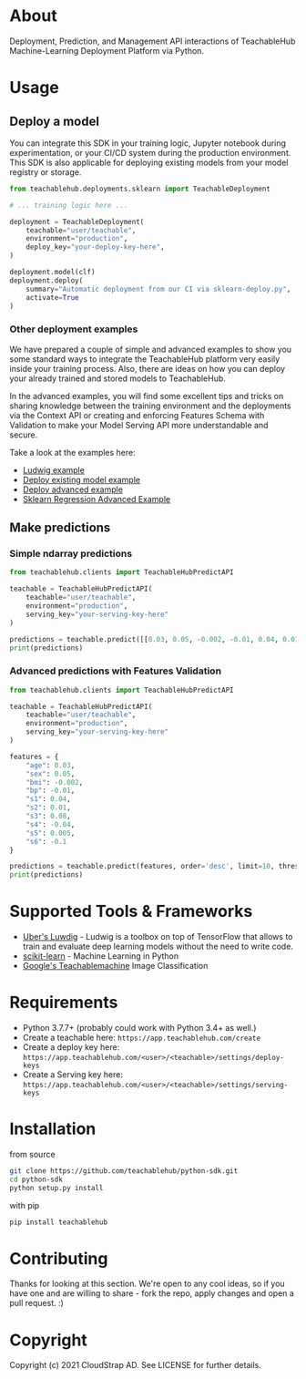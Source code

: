 # About

Deployment, Prediction, and Management API interactions of TeachableHub Machine-Learning Deployment Platform via Python.

# Usage

## Deploy a model

You can integrate this SDK in your training logic, Jupyter notebook during experimentation, or your CI/CD system during the production environment. This SDK is also applicable for deploying existing models from your model registry or storage.

```python
from teachablehub.deployments.sklearn import TeachableDeployment

# ... training logic here ...

deployment = TeachableDeployment(
    teachable="user/teachable",
    environment="production",
    deploy_key="your-deploy-key-here",
)

deployment.model(clf)
deployment.deploy(
    summary="Automatic deployment from our CI via sklearn-deploy.py",
    activate=True
)
```

### Other deployment examples
We have prepared a couple of simple and advanced examples to show you some standard ways to integrate the TeachableHub platform very easily inside your training process. Also, there are ideas on how you can deploy your already trained and stored models to TeachableHub.

In the advanced examples, you will find some excellent tips and tricks on sharing knowledge between the training environment and the deployments via the Context API or creating and enforcing Features Schema with Validation to make your Model Serving API more understandable and secure.

Take a look at the examples here:

- [Ludwig example](https://github.com/teachablehub/python-sdk/blob/master/examples/ludwig-train-deploy.py)
- [Deploy existing model example](https://github.com/teachablehub/python-sdk/blob/master/examples/deploy-existing.py)
- [Deploy advanced example](https://github.com/teachablehub/python-sdk/blob/master/examples/sklearn-train-deploy-advanced.py)
- [Sklearn Regression Advanced Example](https://github.com/teachablehub/python-sdk/blob/master/examples/sklearn-train-deploy-regression-advanced.py)

## Make predictions

### Simple ndarray predictions

```python
from teachablehub.clients import TeachableHubPredictAPI

teachable = TeachableHubPredictAPI(
    teachable="user/teachable",
    environment="production",
    serving_key="your-serving-key-here"
)

predictions = teachable.predict([[0.03, 0.05, -0.002, -0.01, 0.04, 0.01, 0.08, -0.04, 0.005, -0.1]])
print(predictions)
````

### Advanced predictions with Features Validation

```python
from teachablehub.clients import TeachableHubPredictAPI

teachable = TeachableHubPredictAPI(
    teachable="user/teachable",
    environment="production",
    serving_key="your-serving-key-here"
)

features = {
    "age": 0.03,
    "sex": 0.05,
    "bmi": -0.002,
    "bp": -0.01,
    "s1": 0.04,
    "s2": 0.01,
    "s3": 0.08,
    "s4": -0.04,
    "s5": 0.005,
    "s6": -0.1
}

predictions = teachable.predict(features, order='desc', limit=10, threshold=0.5)
print(predictions)
````

# Supported Tools & Frameworks

- [Uber's Luwdig](https://github.com/ludwig-ai/ludwig) - Ludwig is a toolbox on top of TensorFlow that allows to train and evaluate deep learning models without the need to write code.
- [scikit-learn](https://scikit-learn.org/stable/) - Machine Learning in Python
- [Google's Teachablemachine](https://teachablemachine.withgoogle.com/) Image Classification


# Requirements

- Python 3.7.7+ (probably could work with Python 3.4+ as well.)
- Create a teachable here: `https://app.teachablehub.com/create`
- Create a deploy key here: `https://app.teachablehub.com/<user>/<teachable>/settings/deploy-keys`
- Create a Serving key here: `https://app.teachablehub.com/<user>/<teachable>/settings/serving-keys`

# Installation

from source

```sh
git clone https://github.com/teachablehub/python-sdk.git
cd python-sdk
python setup.py install
```


with pip

```sh
pip install teachablehub
```

# Contributing

Thanks for looking at this section. We're open to any cool ideas, so if you have one and are willing to share - fork the repo, apply changes and open a pull request. :)

# Copyright

Copyright (c) 2021 CloudStrap AD. See LICENSE for further details.
